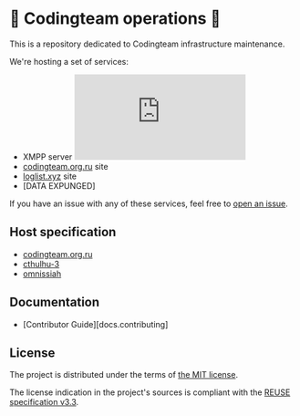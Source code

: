 <!--
SPDX-FileCopyrightText: 2016-2025 Friedrich von Never <friedrich@fornever.me>

SPDX-License-Identifier: MIT
-->

🔧 Codingteam operations 🔧
=========================

This is a repository dedicated to Codingteam infrastructure maintenance.

We're hosting a set of services:

- XMPP server [![xmpp.net score][badge-xmpp.net]][xmpp.net]
- [codingteam.org.ru][] site
- [loglist.xyz][] site
- [DATA EXPUNGED]

If you have an issue with any of these services, feel free to [open an
issue][issues].

Host specification
------------------

- [codingteam.org.ru][hosts/ctor]
- [cthulhu-3][hosts/cthulhu-3]
- [omnissiah][hosts/omnissiah]

Documentation
-------------
- [Contributor Guide][docs.contributing]

License
-------
The project is distributed under the terms of [the MIT license][docs.license].

The license indication in the project's sources is compliant with the [REUSE specification v3.3][reuse.spec].

[badge-xmpp.net]: https://xmpp.net/badge.php?domain=codingteam.org.ru
[codingteam.org.ru]: https://codingteam.org.ru
[devops]: https://ru.wikipedia.org/wiki/DevOps
[docs.license]: LICENSES/MIT.txt
[hosts/cthulhu-3]: cthulhu-3/Host.md
[hosts/ctor]: ctor/Host.md
[hosts/omnissiah]: omnissiah/Host.md
[issues]: https://github.com/codingteam/devops/issues
[loglist.xyz]: https://loglist.xyz
[reuse.spec]: https://reuse.software/spec-3.3/
[xmpp.net]:  https://xmpp.net/result.php?domain=codingteam.org.ru&type=client
